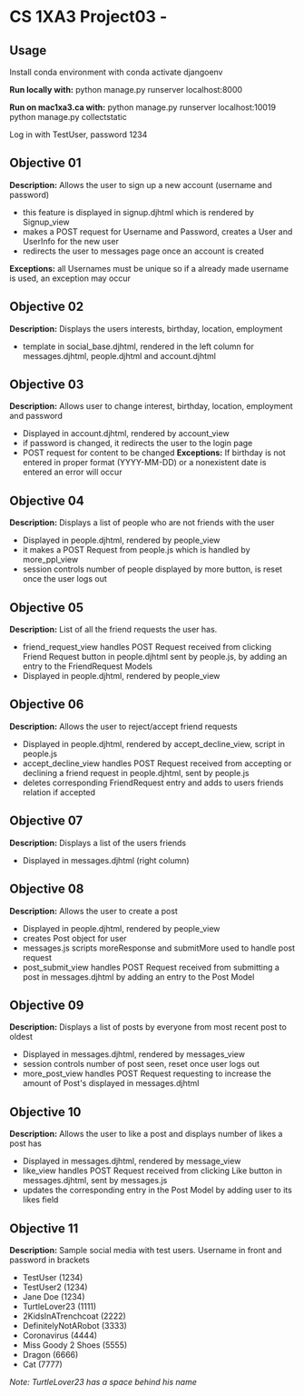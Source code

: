 # CS 1XA3 Project03 - <chenh214>

## Usage
Install conda environment with conda activate djangoenv

**Run locally with:**
python manage.py runserver localhost:8000

**Run on mac1xa3.ca with:**
python manage.py runserver localhost:10019
python manage.py collectstatic

Log in with TestUser, password 1234


## Objective 01
**Description:** Allows the user to sign up a new account (username and password)
- this feature is displayed in signup.djhtml which is rendered by Signup_view
- makes a POST request for Username and Password, creates a User and UserInfo for the new user
- redirects the user to messages page once an account is created

**Exceptions:** all Usernames must be unique so if a already made username is used, an exception may occur


## Objective 02
**Description:** Displays the users interests, birthday, location, employment 
- template in social_base.djhtml, rendered in the left column for messages.djhtml, people.djhtml and account.djhtml 


## Objective 03
**Description:** Allows user to change interest, birthday, location, employment and password
- Displayed in account.djhtml, rendered by account_view 
- if password is changed, it redirects the user to the login page
- POST request for content to be changed
**Exceptions:** If birthday is not entered in proper format (YYYY-MM-DD) or a nonexistent date is entered an error will occur

## Objective 04
**Description:** Displays a list of people who are not friends with the user
- Displayed in people.djhtml, rendered by people_view
- it makes a POST Request from people.js which is handled by more_ppl_view
- session controls number of people displayed by more button, is reset once the user logs out


## Objective 05
**Description:** List of all the friend requests the user has.
- friend_request_view handles POST Request received from clicking Friend Request button in people.djhtml sent by people.js, by adding an entry to the FriendRequest Models
- Displayed in people.djhtml, rendered by people_view


## Objective 06 
**Description:** Allows the user to reject/accept friend requests
- Displayed in people.djhtml, rendered by accept_decline_view, script in people.js
- accept_decline_view handles POST Request received from accepting or declining a friend request in people.djhtml,
 sent by people.js
- deletes corresponding FriendRequest entry and adds to users friends relation if accepted


## Objective 07
**Description:** Displays a list of the users friends
- Displayed in messages.djhtml (right column)


## Objective 08
**Description:** Allows the user to create a post
- Displayed in people.djhtml, rendered by people_view
- creates Post object for user
- messages.js scripts moreResponse and submitMore used to handle post request
- post_submit_view handles POST Request received from submitting a post in messages.djhtml by adding an entry to the Post Model


## Objective 09
**Description:** Displays a list of posts by everyone from most recent post to oldest
- Displayed in messages.djhtml, rendered by messages_view
- session controls number of post seen, reset once user logs out  
- more_post_view handles POST Request requesting to increase the amount of Post's displayed in messages.djhtml


## Objective 10
**Description:** Allows the user to like a post and displays number of likes a post has
- Displayed in messages.djhtml, rendered by message_view
- like_view handles POST Request received from clicking Like button in messages.djhtml, sent by messages.js
- updates the corresponding entry in the Post Model by adding user to its likes field


## Objective 11
**Description:** Sample social media with test users. Username in front and password in brackets

- TestUser (1234)
- TestUser2 (1234)
- Jane Doe (1234)
- TurtleLover23 (1111) 
- 2KidsInATrenchcoat (2222)
- DefinitelyNotARobot (3333)
- Coronavirus (4444)
- Miss Goody 2 Shoes (5555)
- Dragon (6666)
- Cat (7777)


*Note: TurtleLover23 has a space behind his name*

